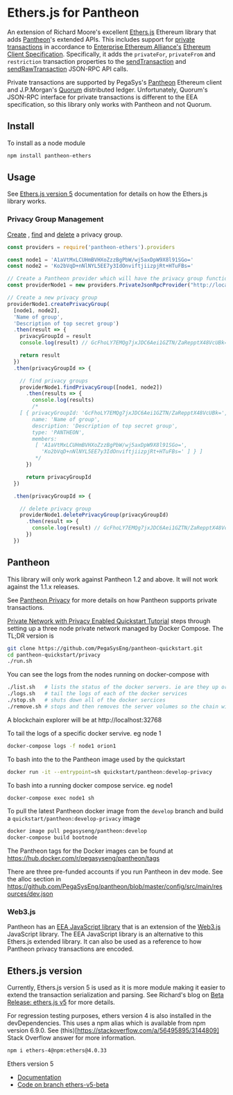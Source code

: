 # Ethers.js for Pantheon

An extension of Richard Moore's excellent [Ethers.js](https://docs.ethers.io/ethers.js/html/) Ethereum library that adds [Pantheon](https://docs.pantheon.pegasys.tech/en/stable/#what-is-pantheon)'s extended APIs. This includes support for [private transactions](https://entethalliance.github.io/client-spec/spec.html#sec-private-transactions) in accordance to [Enterprise Ethereum Alliance's](https://entethalliance.org/) [Ethereum Client Specification](https://entethalliance.github.io/client-spec/spec.html). Specifically, it adds the `privateFor`, `privateFrom` and `restriction` transaction properties to the [sendTransaction](https://entethalliance.github.io/client-spec/spec.html#sec-eea-sendTransaction) and [sendRawTransaction](https://entethalliance.github.io/client-spec/spec.html#sec-eea-sendRawTransaction) JSON-RPC API calls.

Private transactions are supported by PegaSys's [Pantheon](https://docs.pantheon.pegasys.tech/en/stable/) Ethereum client and J.P.Morgan's [Quorum](https://github.com/jpmorganchase/quorum) distributed ledger. Unfortunately, Quorum's JSON-RPC interface for private transactions is different to the EEA specification, so this library only works with Pantheon and not Quorum.

## Install

To install as a node module
```bash
npm install pantheon-ethers
```

## Usage

See [Ethers.js version 5](https://docs.ethers.io/ethers.js/v5-beta/) documentation for details on how the Ethers.js library works.

### Privacy Group Management

[Create](https://docs.pantheon.pegasys.tech/en/stable/Reference/Pantheon-API-Methods/#priv_createprivacygroup)
, [find](https://docs.pantheon.pegasys.tech/en/stable/Reference/Pantheon-API-Methods/#priv_findprivacygroup)
and [delete](https://docs.pantheon.pegasys.tech/en/stable/Reference/Pantheon-API-Methods/#priv_deleteprivacygroup)
a privacy group.
```js
const providers = require('pantheon-ethers').providers

const node1 = 'A1aVtMxLCUHmBVHXoZzzBgPbW/wj5axDpW9X8l91SGo='
const node2 = 'Ko2bVqD+nNlNYL5EE7y3IdOnviftjiizpjRt+HTuFBs='

// Create a Pantheon provider which will have the privacy group functions
const providerNode1 = new providers.PrivateJsonRpcProvider("http://localhost:20000")

// Create a new privacy group
providerNode1.createPrivacyGroup(
  [node1, node2],
  'Name of group',
  'Description of top secret group')
  .then(result => {
    privacyGroupId = result
    console.log(result) // GcFhoLY7EMQg7jxJDC6Aei1GZTN/ZaRepptX48VcUBk=

    return result
  })
  .then(privacyGroupId => {

    // find privacy groups
    providerNode1.findPrivacyGroup([node1, node2])
      .then(results => {
        console.log(results)
        /*
    [ { privacyGroupId: 'GcFhoLY7EMQg7jxJDC6Aei1GZTN/ZaRepptX48VcUBk=',
        name: 'Name of group',
        description: 'Description of top secret group',
        type: 'PANTHEON',
        members:
         [ 'A1aVtMxLCUHmBVHXoZzzBgPbW/wj5axDpW9X8l91SGo=',
           'Ko2bVqD+nNlNYL5EE7y3IdOnviftjiizpjRt+HTuFBs=' ] } ]
         */
      })

      return privacyGroupId
  })

  .then(privacyGroupId => {

    // delete privacy group
    providerNode1.deletePrivacyGroup(privacyGroupId)
      .then(result => {
        console.log(result) // GcFhoLY7EMQg7jxJDC6Aei1GZTN/ZaRepptX48VcUBk=
      })
  })
```

## Pantheon

This library will only work against Pantheon 1.2 and above. It will not work against the 1.1.x releases.

See [Pantheon Privacy](https://docs.pantheon.pegasys.tech/en/latest/Privacy/Privacy-Overview/) for more details on how Pantheon supports private transactions.

[Private Network with Privacy Enabled Quickstart Tutorial](https://docs.pantheon.pegasys.tech/en/latest/Privacy/Privacy-Quickstart/) steps through setting up a three node private network managed by Docker Compose. The TL;DR version is
```bash
git clone https://github.com/PegaSysEng/pantheon-quickstart.git
cd pantheon-quickstart/privacy
./run.sh
```

You can see the logs from the nodes running on docker-compose with
```bash
./list.sh   # lists the status of the docker servers. ie are they up or down
./logs.sh   # tail the logs of each of the docker services
./stop.sh   # shuts down all of the docker sercices
./remove.sh # stops and then removes the server volumes so the chain will start back at block 0
```

A blockchain explorer will be at http://localhost:32768

To tail the logs of a specific docker servive. eg node 1
```bash
docker-compose logs -f node1 orion1
```

To bash into the to the Pantheon image used by the quickstart
```bash
docker run -it --entrypoint=sh quickstart/pantheon:develop-privacy
```

To bash into a running docker compose service. eg node1
```bash
docker-compose exec node1 sh
```

To pull the latest Pantheon docker image from the `develop` branch and build a `quickstart/pantheon:develop-privacy` image
```bash
docker image pull pegasyseng/pantheon:develop
docker-compose build bootnode
```

The Pantheon tags for the Docker images can be found at https://hub.docker.com/r/pegasyseng/pantheon/tags

There are three pre-funded accounts if you run Pantheon in dev mode. See the alloc section in https://github.com/PegaSysEng/pantheon/blob/master/config/src/main/resources/dev.json

### Web3.js

Pantheon has an [EEA JavaScript library](https://github.com/PegaSysEng/web3js-eea#eea-javascript-libraries---eeajs) that is an extension of the [Web3.js](https://web3js.readthedocs.io/en/1.0/) JavaScript library. The EEA JavaScript library is an alternative to this Ethers.js extended library. It can also be used as a reference to how Pantheon privacy transactions are encoded.

## Ethers.js version

Currently, Ethers.js version 5 is used as it is more module making it easier to extend the transaction serialization and parsing. See Richard's blog on [Beta Release: ethers.js v5](https://blog.ricmoo.com/beta-release-ethers-js-v5-59d0db222d7b) for more details.

For regression testing purposes, ethers version 4 is also installed in the devDependencies. This uses a npm alias which is available from npm version 6.9.0. See (this)[https://stackoverflow.com/a/56495895/3144809] Stack Overflow answer for more information.
```bash
npm i ethers-4@npm:ethers@4.0.33
```

Ethers version 5
* [Documentation](https://docs.ethers.io/ethers.js/v5-beta/)
* [Code on branch ethers-v5-beta](https://github.com/ethers-io/ethers.js/tree/ethers-v5-beta)

